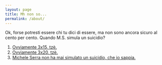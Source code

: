 ```yaml
---
layout: page
title: Mh non so...
permalink: /about/
---
```


Ok, forse potresti essere chi tu dici di essere, ma non sono ancora sicuro al cento per cento. Quando M.S. simula un suicidio?

1. [Ovviamente 3x15, tzè.](https://anddil.github.io/fail)
2. [Ovviamente 3x20, tzè.](https://anddil.github.io/link_ipersegretissimo)
3. [Michele Serra non ha mai simulato un suicidio, che io sappia.](https://anddil.github.io/fail)

